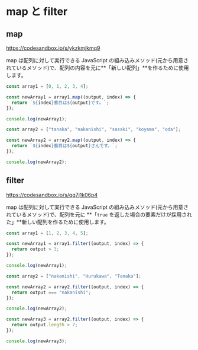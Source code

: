 # map と filter

## map

https://codesandbox.io/s/ykzkmjkmq9

map は配列に対して実行できる JavaScript の組み込みメソッド(元から用意されているメソッド)で、配列の内容を元に**「新しい配列」**を作るために使用します。

```js
const array1 = [0, 1, 2, 3, 4];

const newArray1 = array1.map((output, index) => {
  return `${index}番目は${output}です。`;
});

console.log(newArray1);

const array2 = ["tanaka", "nakanishi", "sasaki", "koyama", "oda"];

const newArray2 = array2.map((output, index) => {
  return `${index}番目は${output}さんです。`;
});

console.log(newArray2);

```

## filter

https://codesandbox.io/s/qq7j1k06p4

map は配列に対して実行できる JavaScript の組み込みメソッド(元から用意されているメソッド)で、配列を元に **「`true` を返した場合の要素だけが採用された」**新しい配列を作るために使用します。

```js
const array1 = [1, 2, 3, 4, 5];

const newArray1 = array1.filter((output, index) => {
  return output > 3;
});

console.log(newArray1);

const array2 = ["nakanishi", "Hurukawa", "Tanaka"];

const newArray2 = array2.filter((output, index) => {
  return output === "nakanishi";
});

console.log(newArray2);

const newArray3 = array2.filter((output, index) => {
  return output.length > 7;
});

console.log(newArray3);

```